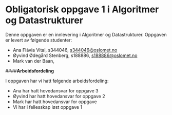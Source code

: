 # **Obligatorisk oppgave 1 i Algoritmer og Datastrukturer**

Denne oppgaven er en innlevering i Algoritmer og Datastrukturer. 
Oppgaven er levert av følgende studenter: 

* Ana Flávia Vital, s344046, s344046@oslomet.no
* Øyvind Ødegård Stenberg, s188886, s188886@oslomet.no
* Mark van der Baan, 

####**Arbeidsfordeling**

I oppgaven har vi hatt følgende arbeidsfordeling: 
* Ana har hatt hovedansvar for oppgave 3
* Øyvind har hatt hovedansvar for oppgave 2
* Mark har hatt hovedansvar for oppgave 
* Vi har i fellesskap løst oppgave 1